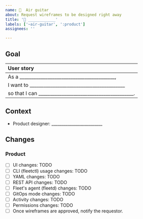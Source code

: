 ```yaml
---
name: 🎸  Air guitar
about: Request wireframes to be designed right away
title: '🎸 ____________'
labels: ['~air-guitar', ':product']
assignees: ''

---
```


<!-- **This is an air guitar: https://fleetdm.com/handbook/company/product-groups#initiate-an-air-guitar-session -->


## Goal

| User story  |
|:---------------------------------------------------------------------------|
| As a _________________________________________,
| I want to _________________________________________
| so that I can _________________________________________.

## Context

<!-- Requesters leave this section blank. -->

- Product designer: _________________________ <!-- Who is the product designer to contact if folks have questions about the UI, CLI, or API wireframes?  -->
  
<!--
What else should contributors [keep in mind](https://fleetdm.com/handbook/company/development-groups#developing-from-wireframes) when working on this change?  (Optional.)
1. 
2. 
-->

## Changes

<!-- Requesters leave this section blank. -->

### Product
- [ ] UI changes: TODO <!-- Insert the link to the relevant Figma cover page. Make sure  wireframes show the UI down to 768px (min screen width). Put "No changes" if there are no changes to the user interface. -->
- [ ] CLI (fleetctl) usage changes: TODO <!-- Insert the link to the relevant Figma cover page. Put "No changes" if there are no changes to the CLI. -->
- [ ] YAML changes: TODO <!-- Specify changes in the YAML files doc page as a PR to the reference docs release branch following the guidelines in the handbook here: https://fleetdm.com/handbook/product-design#drafting Put "No changes" if there are no changes necessary. -->
- [ ] REST API changes: TODO <!-- Specify changes in the the REST API doc page as a PR to reference docs release branch following the guidelines in the handbook here: https://fleetdm.com/handbook/product-design#drafting Put "No changes" if there are no changes necessary. Move this item to the engineering list below if engineering will design the API changes. -->
- [ ] Fleet's agent (fleetd) changes: TODO <!-- Specify changes to fleetd. If the change requires a new Fleet (server) version, consider specifying to only enable this change in new Fleet versions. Put "No changes" if there are no changes necessary. -->
- [ ] GitOps mode changes: TODO <!-- Specify UI changes for read-only GitOps mode. Put "No changes" if there are no changes necessary. -->
- [ ] Activity changes: TODO <!-- Specify changes to the Audit log page in the contributor docs. Put "No changes" if there are no changes necessary. -->
- [ ] Permissions changes: TODO <!-- Specify changes in the Manage access doc page as a PR to the reference docs release branch. If doc changes aren't necessary, explicitly mention no changes to the doc page. Put "No changes" if there are no permissions changes. -->
- [ ] Once wireframes are approved, notify the requestor.
